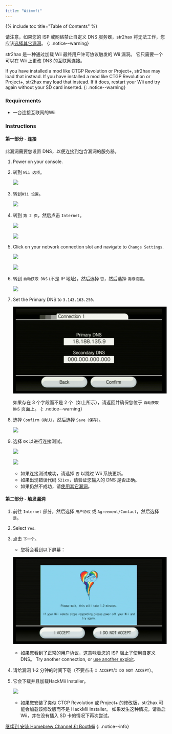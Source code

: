 ```yaml
---
title: "Wiimmfi"
---
```


{% include toc title="Table of Contents" %}

请注意，如果您的 ISP 或网络禁止自定义 DNS 服务器，str2hax 将无法工作，您应该[选择其它漏洞](get-started)。
{: .notice--warning}

str2hax 是一种通过加载 Wii 最终用户许可协议触发的 Wii 漏洞。 它只需要一个可以在 Wii 上更改 DNS 的互联网连接。

If you have installed a mod like CTGP Revolution or Project+, str2hax may load that instead. If you have installed a mod like CTGP Revolution or Project+, str2hax may load that instead. If it does, restart your Wii and try again without your SD card inserted.
{: .notice--warning}

### Requirements

* 一台连接互联网的Wii

### Instructions

#### 第一部分 - 连接

此漏洞需要您设置 DNS，以便连接到包含漏洞的服务器。

1. Power on your console.
1. 转到 `Wii 选项`。

    ![](/images/riiconnect24/Internet_1.png)

1. 转到`Wii 设置`。

    ![](/images/riiconnect24/Internet_2.png)

1. 转到 `第 2 页`，然后点击 `Internet`。

    ![](/images/riiconnect24/Internet_3.png)

    ![](/images/riiconnect24/Internet_4.png)

1. Click on your network connection slot and navigate to `Change Settings`.

    ![](/images/riiconnect24/Internet_5.png)

    ![](/images/riiconnect24/Internet_6.png)

1. 转到 `自动获取 DNS` (不是 IP 地址)，然后选择 `否`，然后选择 `高级设置`。

    ![](/images/riiconnect24/Internet_7.png)

1. Set the Primary DNS to `3.143.163.250`.

    ![](/images/exploits/str2hax/dns.png)

    如果存在 3 个字段而不是 2 个（如上所示），请返回并确保您位于 `自动获取 DNS` 页面上。
    {: .notice--warning}

1. 选择 `Confirm（确认）`，然后选择 `Save（保存）`。

    ![](/images/riiconnect24/Internet_10.png)

1. 选择 `OK` 以进行连接测试。

    ![](/images/riiconnect24/Internet_11.png)

    ![](/images/riiconnect24/Internet_12.png)

    + 如果连接测试成功，请选择 `否` 以跳过 Wii 系统更新。
    + 如果出现错误代码 `521xx`，请验证您输入的 DNS 是否正确。
    + 如果仍然不成功，请[使用其它漏洞](get-started)。

#### 第二部分 - 触发漏洞

1. 前往 `Internet` 部分，然后选择 `用户协议` 或 `Agreement/Contact`，然后选择 `是`。
1. Select `Yes`.
1. 点击 `下一个`。
    + 您将会看到以下屏幕：

    ![](/images/exploits/str2hax/EULA.png)

    + 如果您看到了正常的用户协议，这意味着您的 ISP 阻止了使用自定义 DNS。 Try another connection, or [use another exploit](get-started).

1. 请给漏洞 1-2 分钟的时间下载（不要点击 `I ACCEPT`/`I DO NOT ACCEPT`）。
1. 它会下载并且加载HackMii Installer。

    ![](/images/hackmii/scam.png)

    + 如果您安装了类似 CTGP Revolution 或 Project+ 的修改版，str2hax 可能会加载该修改版而不是 HackMii Installer。 如果发生这种情况，请重启 Wii，并在没有插入 SD 卡的情况下再次尝试。

[继续到 安装 Homebrew Channel 和 BootMii](hbc)
{: .notice--info}
